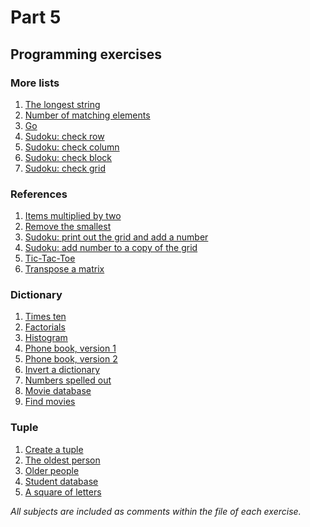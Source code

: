 # Part 5
## Programming exercises
### More lists
1. [The longest string](https://github.com/antoniolopez7217/Python_Programming_MOOC/blob/main/part5/1.%20More%20lists/longest_string.py)
2. [Number of matching elements](https://github.com/antoniolopez7217/Python_Programming_MOOC/blob/main/part5/1.%20More%20lists/number_of_elements.py)
3. [Go](https://github.com/antoniolopez7217/Python_Programming_MOOC/blob/main/part5/1.%20More%20lists/go.py)
4. [Sudoku: check row](https://github.com/antoniolopez7217/Python_Programming_MOOC/blob/main/part5/1.%20More%20lists/sudoku_row.py)
5. [Sudoku: check column](https://github.com/antoniolopez7217/Python_Programming_MOOC/blob/main/part5/1.%20More%20lists/sudoku_column.py)
6. [Sudoku: check block](https://github.com/antoniolopez7217/Python_Programming_MOOC/blob/main/part5/1.%20More%20lists/sudoku_block.py)
7. [Sudoku: check grid](https://github.com/antoniolopez7217/Python_Programming_MOOC/blob/main/part5/1.%20More%20lists/sudoku_grid.py)
### References
1. [Items multiplied by two](https://github.com/antoniolopez7217/Python_Programming_MOOC/blob/main/part5/2.%20References/items_multiplied_by_two.py)
2. [Remove the smallest](https://github.com/antoniolopez7217/Python_Programming_MOOC/blob/main/part5/2.%20References/remove_smallest.py)
3. [Sudoku: print out the grid and add a number](https://github.com/antoniolopez7217/Python_Programming_MOOC/blob/main/part5/2.%20References/sudoku_print_and_add.py)
4. [Sudoku: add number to a copy of the grid](https://github.com/antoniolopez7217/Python_Programming_MOOC/blob/main/part5/2.%20References/sudoku_add_to_copy.py)
5. [Tic-Tac-Toe](https://github.com/antoniolopez7217/Python_Programming_MOOC/blob/main/part5/2.%20References/tic_tac_toe.py)
6. [Transpose a matrix](https://github.com/antoniolopez7217/Python_Programming_MOOC/blob/main/part5/2.%20References/transpose_matrix.py)
### Dictionary
1. [Times ten](https://github.com/antoniolopez7217/Python_Programming_MOOC/blob/main/part5/3.%20Dictionary/times_ten.py)
2. [Factorials](https://github.com/antoniolopez7217/Python_Programming_MOOC/blob/main/part5/3.%20Dictionary/factorials.py)
3. [Histogram](https://github.com/antoniolopez7217/Python_Programming_MOOC/blob/main/part5/3.%20Dictionary/histogram.py)
4. [Phone book, version 1](https://github.com/antoniolopez7217/Python_Programming_MOOC/blob/main/part5/3.%20Dictionary/phone_book_v1.py)
5. [Phone book, version 2](https://github.com/antoniolopez7217/Python_Programming_MOOC/blob/main/part5/3.%20Dictionary/phone_book_v2.py)
6. [Invert a dictionary](https://github.com/antoniolopez7217/Python_Programming_MOOC/blob/main/part5/3.%20Dictionary/invert_dictionary.py)
7. [Numbers spelled out](https://github.com/antoniolopez7217/Python_Programming_MOOC/blob/main/part5/3.%20Dictionary/numbers_spelled_out.py)
8. [Movie database](https://github.com/antoniolopez7217/Python_Programming_MOOC/blob/main/part5/3.%20Dictionary/movie_database.py)
9. [Find movies](https://github.com/antoniolopez7217/Python_Programming_MOOC/blob/main/part5/3.%20Dictionary/find_movies.py)
### Tuple
1. [Create a tuple]()
2. [The oldest person]()
3. [Older people]()
4. [Student database]()
5. [A square of letters]()

*All subjects are included as comments within the file of each exercise.*
